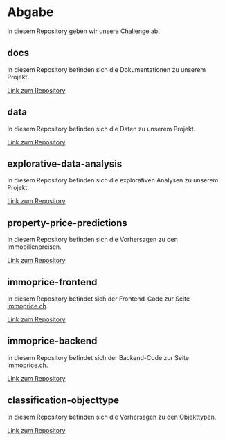 # Abgabe
In diesem Repository geben wir unsere Challenge ab.

## docs
In diesem Repository befinden sich die Dokumentationen zu unserem Projekt.


[Link zum Repository](https://github.com/Immobilienrechner-Challenge/docs)

## data
In diesem Repository befinden sich die Daten zu unserem Projekt.


[Link zum Repository](https://github.com/Immobilienrechner-Challenge/data)

## explorative-data-analysis
In diesem Repository befinden sich die explorativen Analysen zu unserem Projekt.


[Link zum Repository](https://github.com/Immobilienrechner-Challenge/explorative-data-analysis)

## property-price-predictions
In diesem Repository befinden sich die Vorhersagen zu den Immobilienpreisen.


[Link zum Repository](https://github.com/Immobilienrechner-Challenge/property-price-predictions)

## immoprice-frontend
In diesem Repository befindet sich der Frontend-Code zur Seite [immoprice.ch](https://immoprice.ch).


[Link zum Repository](https://github.com/Immobilienrechner-Challenge/immoprice-frontend)

## immoprice-backend
In diesem Repository befindet sich der Backend-Code zur Seite [immoprice.ch](https://immoprice.ch).


[Link zum Repository](https://github.com/Immobilienrechner-Challenge/immoprice-backend)

## classification-objecttype
In diesem Repository befinden sich die Vorhersagen zu den Objekttypen.


[Link zum Repository](https://github.com/Immobilienrechner-Challenge/classification-objecttype)
